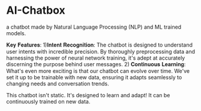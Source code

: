 # AI-Chatbox

a chatbot made by Natural Language Processing (NLP) and ML trained models.

𝐊𝐞𝐲 𝐅𝐞𝐚𝐭𝐮𝐫𝐞𝐬:
1)𝐈𝐧𝐭𝐞𝐧𝐭 𝐑𝐞𝐜𝐨𝐠𝐧𝐢𝐭𝐢𝐨𝐧: The chatbot is designed to understand user intents with incredible precision. By thoroughly preprocessing data and harnessing the power of neural network training, it's adept at accurately discerning the purpose behind user messages.
2) 𝐂𝐨𝐧𝐭𝐢𝐧𝐮𝐨𝐮𝐬 𝐋𝐞𝐚𝐫𝐧𝐢𝐧𝐠: What's even more exciting is that our chatbot can evolve over time. We've set it up to be trainable with new data, ensuring it adapts seamlessly to changing needs and conversation trends.

This chatbot isn't static. It's designed to learn and adapt! It can be continuously trained on new data.
